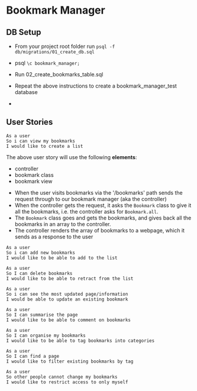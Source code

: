 # Bookmark Manager

## DB Setup

* From your project root folder run `psql -f db/migrations/01_create_db.sql`
* psql `\c bookmark_manager;`
* Run 02_create_bookmarks_table.sql
* Repeat the above instructions to create a bookmark_manager_test database

*


## User Stories

```
As a user
So i can view my bookmarks
I would like to create a list
```
The above user story will use the following **elements**:
* controller
* bookmark class
* bookmark view



- When the user visits bookmarks via the '/bookmarks' path sends the request through to our bookmark manager (aka the controller)
- When the controller gets the request, it asks the `Bookmark` class to give it all the bookmarks, i.e. the controller asks for `Bookmark.all`.
- The `Bookmark` class goes and gets the bookmarks, and gives back all the bookmarks in an array to the controller.
- The controller renders the array of bookmarks to a webpage, which it sends as a response to the user

```
As a user
So i can add new bookmarks
I would like to be able to add to the list
```

```
As a user
So I can delete bookmarks
I would like to be able to retract from the list
```

```
As a user
So i can see the most updated page/information
I would be able to update an existing bookmark
```

```
As a user
So I can summarise the page
I would like to be able to comment on bookmarks
```

```
As a user
So I can organise my bookmarks
I would like to be able to tag bookmarks into categories
```

```
As a user
So I can find a page
I would like to filter existing bookmarks by tag
```

```
As a user
So other people cannot change my bookmarks
I would like to restrict access to only myself
```
